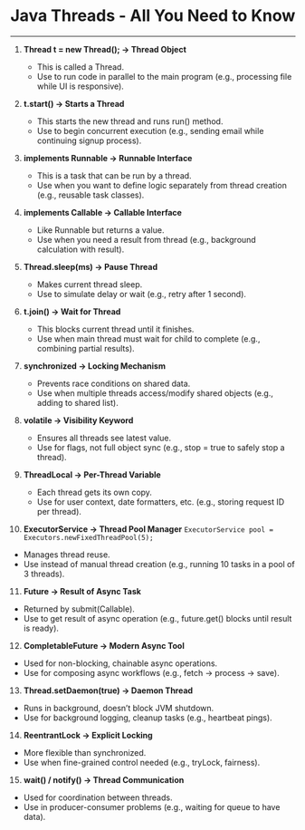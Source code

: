 # Java Threads - All You Need to Know

---

1. **Thread t = new Thread(); → Thread Object**
   - This is called a Thread.
   - Use to run code in parallel to the main program (e.g., processing file while UI is responsive).

2. **t.start() → Starts a Thread**
   - This starts the new thread and runs run() method.
   - Use to begin concurrent execution (e.g., sending email while continuing signup process).

3. **implements Runnable → Runnable Interface**
   - This is a task that can be run by a thread.
   - Use when you want to define logic separately from thread creation (e.g., reusable task classes).

4. **implements Callable<T> → Callable Interface**
   - Like Runnable but returns a value.
   - Use when you need a result from thread (e.g., background calculation with result).

5. **Thread.sleep(ms) → Pause Thread**
   - Makes current thread sleep.
   - Use to simulate delay or wait (e.g., retry after 1 second).

6. **t.join() → Wait for Thread**
   - This blocks current thread until it finishes.
   - Use when main thread must wait for child to complete (e.g., combining partial results).

7. **synchronized → Locking Mechanism**
   - Prevents race conditions on shared data.
   - Use when multiple threads access/modify shared objects (e.g., adding to shared list).

8. **volatile → Visibility Keyword**
   - Ensures all threads see latest value.
   - Use for flags, not full object sync (e.g., stop = true to safely stop a thread).

9. **ThreadLocal<T> → Per-Thread Variable**
   - Each thread gets its own copy.
   - Use for user context, date formatters, etc. (e.g., storing request ID per thread).

10. **ExecutorService → Thread Pool Manager**
   `ExecutorService pool = Executors.newFixedThreadPool(5);`
   - Manages thread reuse.
   - Use instead of manual thread creation (e.g., running 10 tasks in a pool of 3 threads).

11. **Future<T> → Result of Async Task**
   - Returned by submit(Callable).
   - Use to get result of async operation (e.g., future.get() blocks until result is ready).

12. **CompletableFuture → Modern Async Tool**
   - Used for non-blocking, chainable async operations.
   - Use for composing async workflows (e.g., fetch → process → save).

13. **Thread.setDaemon(true) → Daemon Thread**
   - Runs in background, doesn’t block JVM shutdown.
   - Use for background logging, cleanup tasks (e.g., heartbeat pings).

14. **ReentrantLock → Explicit Locking**
   - More flexible than synchronized.
   - Use when fine-grained control needed (e.g., tryLock, fairness).

15. **wait() / notify() → Thread Communication**
   - Used for coordination between threads.
   - Use in producer-consumer problems (e.g., waiting for queue to have data).
